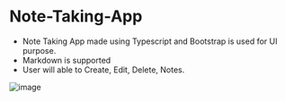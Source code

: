 # Note-Taking-App
- Note Taking App made using Typescript and Bootstrap is used for UI purpose.
- Markdown is supported
- User will able to Create, Edit, Delete, Notes.


![image](https://user-images.githubusercontent.com/85840174/202971731-dd1eb83d-b6fe-4a91-bdff-57afb7a1a9ea.png)
